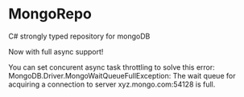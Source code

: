 # MongoRepo

C# strongly typed repository for mongoDB

Now with full async support!

You can set concurent async task throttling to solve this error:
MongoDB.Driver.MongoWaitQueueFullException: The wait queue for acquiring a connection to server xyz.mongo.com:54128 is full.


